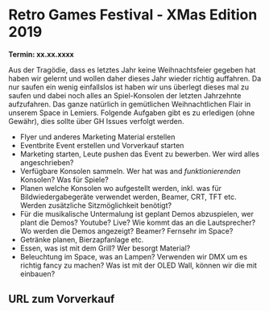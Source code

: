 # Retro Games Festival - XMas Edition 2019

__Termin: xx.xx.xxxx__

Aus der Tragödie, dass es letztes Jahr keine Weihnachtsfeier gegeben hat haben wir gelernt und wollen daher dieses Jahr wieder richtig auffahren. Da nur saufen ein wenig einfallslos ist haben wir uns überlegt dieses mal zu saufen und dabei noch alles an Spiel-Konsolen der letzten Jahrzehnte aufzufahren. Das ganze natürlich in gemütlichen Weihnachtlichen Flair in unserem Space in Lemiers.
Folgende Aufgaben gibt es zu erledigen (ohne Gewähr), dies sollte über GH Issues verfolgt werden.
* Flyer und anderes Marketing Material erstellen
* Eventbrite Event erstellen und Vorverkauf starten
* Marketing starten, Leute pushen das Event zu bewerben. Wer wird alles angeschrieben?
* Verfügbare Konsolen sammeln. Wer hat was and *funktionierenden* Konsolen? Was für Spiele?
* Planen welche Konsolen wo aufgestellt werden, inkl. was für Bildwiedergabegeräte verwendet werden, Beamer, CRT, TFT etc. Werden zusätzliche Sitzmöglichkeit benötigt? 
* Für die musikalische Untermalung ist geplant Demos abzuspielen, wer plant die Demos? Youtube? Live? Wie kommt das an die Lautsprecher? Wo werden die Demos angezeigt? Beamer? Fernsehr im Space?
* Getränke planen, Bierzapfanlage etc.
* Essen, was ist mit dem Grill? Wer besorgt Material?
* Beleuchtung im Space, was an Lampen? Verwenden wir DMX um es richtig fancy zu machen? Was ist mit der OLED Wall, können wir die mit einbauen?

## URL zum Vorverkauf
